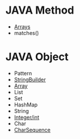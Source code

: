 # JAVA Method

- [Arrays](https://github.com/greenhelix/JAVA-Dictionary/blob/master/Method/Arrays.md)
- matches()

# JAVA Object

- Pattern
- [StringBuilder](https://github.com/greenhelix/JAVA-Dictionary/blob/master/Method/StringBuilder.md)
- [Array](https://github.com/greenhelix/JAVA-Dictionary/blob/master/Object/Array.md)
- List
- Set
- HashMap
- String
- [Integer/int](https://github.com/greenhelix/JAVA-Dictionary/blob/master/Object/Integer.md)
- Char
- [CharSequence](https://github.com/greenhelix/JAVA-Dictionary/blob/master/Object/CharSeqeunce.md)

